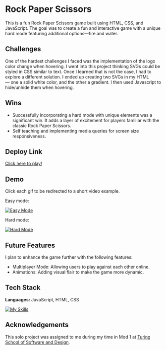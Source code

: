 # Rock Paper Scissors

This is a fun Rock Paper Scissors game built using HTML, CSS, and JavaScript. The goal was to create a fun and interactive game with a unique hard mode featuring additional options—fire and water.

## Challenges

One of the hardest challenges I faced was the implementation of the logo color change when hovering. I went into this project thinking SVGs could be styled in CSS similar to text. Once I learned that is not the case, I had to explore a different solution. I ended up creating two SVGs in my HTML — one a solid white color, and the other a gradient. I then used Javascript to hide/unhide them when hovering. 

## Wins
- Successfully incorporating a hard mode with unique elements was a significant win. It adds a layer of excitement for players familiar with the classic Rock Paper Scissors.
- Self teaching and implementing media queries for screen size responsiveness.


## Deploy Link
[Click here to play!](https://camjohnson-code.github.io/rock-paper-scissors/)

## Demo

Click each gif to be redirected to a short video example. 

Easy mode: 

[![Easy Mode](https://media.giphy.com/media/v1.Y2lkPTc5MGI3NjExdTV0YzBzMnlzazZpOTExOWlmeHM5ZHZzeWN3aDd5Y3c1aDhjc3JtdCZlcD12MV9pbnRlcm5hbF9naWZfYnlfaWQmY3Q9Zw/wqrz0qw9EfkB5npWea/giphy.gif)](https://www.loom.com/share/4cfe76a291924908af199b7a64a82c62?sid=528286e8-b273-4715-9c84-b7c968d4ae70)

Hard mode:

[![Hard Mode](https://media.giphy.com/media/v1.Y2lkPTc5MGI3NjExYmcwc2tsMnk3dzcwYnZpd2VkcGdzeGswaWJ2NnV4cDg4aWpqdGRjciZlcD12MV9pbnRlcm5hbF9naWZfYnlfaWQmY3Q9Zw/hhL27X0CHiqb4siqX7/giphy.gif)](https://www.loom.com/share/23f3f863a12743d8a85436f691c12e33?sid=eb2ff35b-02bd-4548-bc90-895763ca4051)


## Future Features

I plan to enhance the game further with the following features:

- Multiplayer Mode: Allowing users to play against each other online.
- Animations: Adding visual flair to make the game more dynamic.


## Tech Stack

**Languages:** JavaScript, HTML, CSS

[![My Skills](https://skills.thijs.gg/icons?i=js,html,css)]()

## Acknowledgements

This solo project was assigned to me during my time in Mod 1 at [Turing School of Software and Design](https://www.turing.edu).
